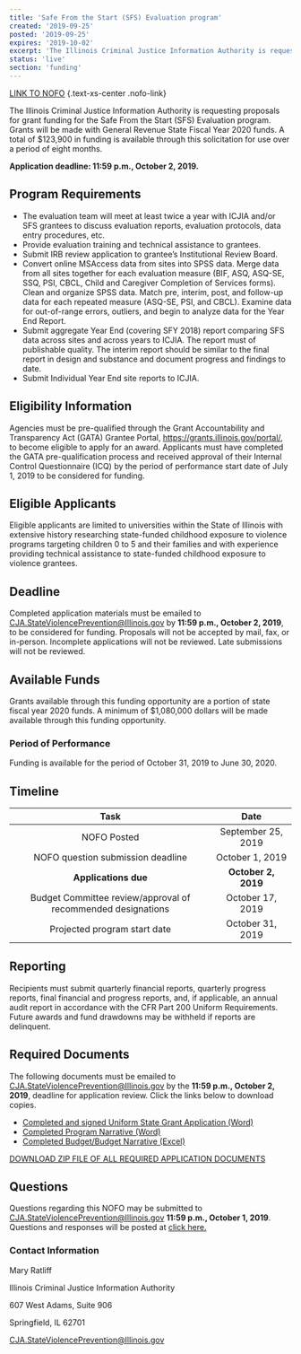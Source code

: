 ```yaml
---
title: 'Safe From the Start (SFS) Evaluation program'
created: '2019-09-25'
posted: '2019-09-25'
expires: '2019-10-02'
excerpt: 'The Illinois Criminal Justice Information Authority is requesting proposals for grant funding for the Safe From the Start (SFS) Evaluation program. Grants will be made with General Revenue State Fiscal Year 2020 funds. A total of $123,900 in funding is available through this solicitation for use over a period of eight months.'
status: 'live'
section: 'funding'
---
```


[LINK TO NOFO](SFSEFY20NOFO.PDF) {.text-xs-center .nofo-link}

The Illinois Criminal Justice Information Authority is requesting proposals for grant funding for the Safe From the Start (SFS) Evaluation program. Grants will be made with General Revenue State Fiscal Year 2020 funds. A total of $123,900 in funding is available through this solicitation for use over a period of eight months.

**Application deadline: 11:59 p.m., October 2, 2019.**

## Program Requirements

- The evaluation team will meet at least twice a year with ICJIA and/or SFS grantees to discuss evaluation reports, evaluation protocols, data entry procedures, etc.
- Provide evaluation training and technical assistance to grantees.
- Submit IRB review application to grantee’s Institutional Review Board.
- Convert online MSAccess data from sites into SPSS data. Merge data from all sites together for each evaluation measure (BIF, ASQ, ASQ-SE, SSQ, PSI, CBCL, Child and Caregiver Completion of Services forms). Clean and organize SPSS data. Match pre, interim, post, and follow-up data for each repeated measure (ASQ-SE, PSI, and CBCL). Examine data for out-of-range errors, outliers, and begin to analyze data for the Year End Report.
- Submit aggregate Year End (covering SFY 2018) report comparing SFS data across sites and across years to ICJIA. The report must of publishable quality. The interim report should be similar to the final report in design and substance and document progress and findings to date.
- Submit Individual Year End site reports to ICJIA.

## Eligibility Information

Agencies must be pre-qualified through the Grant Accountability and Transparency Act (GATA) Grantee Portal, https://grants.illinois.gov/portal/, to become eligible to apply for an award. Applicants must have completed the GATA pre-qualification process and received approval of their Internal Control Questionnaire (ICQ) by the period of performance start date of July 1, 2019 to be considered for funding.

## Eligible Applicants

Eligible applicants are limited to universities within the State of Illinois with extensive history researching state-funded childhood exposure to violence programs targeting children 0 to 5 and their families and with experience providing technical assistance to state-funded childhood exposure to violence grantees.

## Deadline

Completed application materials must be emailed to CJA.StateViolencePrevention@Illinois.gov by **11:59 p.m., October 2, 2019**, to be considered for funding. Proposals will not be accepted by mail, fax, or in-person. Incomplete applications will not be reviewed. Late submissions will not be reviewed.

## Available Funds

Grants available through this funding opportunity are a portion of state fiscal year 2020 funds. A minimum of $1,080,000 dollars will be made available through this funding opportunity.

### Period of Performance

Funding is available for the period of October 31, 2019 to June 30, 2020.

## Timeline

|                             Task                             |        Date         |
| :----------------------------------------------------------: | :-----------------: |
|                         NOFO Posted                          | September 25, 2019  |
|              NOFO question submission deadline               |   October 1, 2019   |
|                     **Applications due**                     | **October 2, 2019** |
| Budget Committee review/approval of recommended designations |  October 17, 2019   |
|                 Projected program start date                 |  October 31, 2019   |

## Reporting

Recipients must submit quarterly financial reports, quarterly progress reports, final financial and progress reports, and, if applicable, an annual audit report in accordance with the CFR Part 200 Uniform Requirements. Future awards and fund drawdowns may be withheld if reports are delinquent.

## Required Documents

The following documents must be emailed to CJA.StateViolencePrevention@Illinois.gov by the **11:59 p.m., October 2, 2019**, deadline for application review. Click the links below to download copies.

- [Completed and signed Uniform State Grant Application (Word)](SFSEVALAPPLICATION.docx)
- [Completed Program Narrative (Word)](SFSEVALNARRATIVE.docx)
- [Completed Budget/Budget Narrative (Excel)](SFSEVAL.BUDGET.xlsx)

[DOWNLOAD ZIP FILE OF ALL REQUIRED APPLICATION DOCUMENTS](SFSEVAL.zip)

## Questions

Questions regarding this NOFO may be submitted to CJA.StateViolencePrevention@Illinois.gov **11:59 p.m., October 1, 2019**. Questions and responses will be posted at [click here.](SFSFY20RESPONSEtoAPPLICANTQuestions)

### Contact Information

Mary Ratliff

Illinois Criminal Justice Information Authority

607 West Adams, Suite 906

Springfield, IL 62701

CJA.StateViolencePrevention@Illinois.gov
